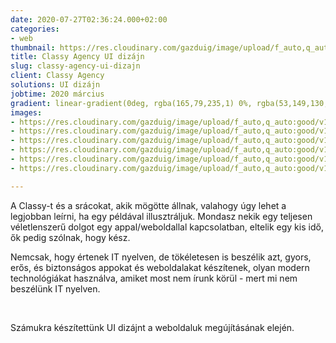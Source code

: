 ```yaml
---
date: 2020-07-27T02:36:24.000+02:00
categories:
- web
thumbnail: https://res.cloudinary.com/gazduig/image/upload/f_auto,q_auto:good/v1595812417/cms/PENS-1_cn1ra0.png
title: Classy Agency UI dizájn
slug: classy-agency-ui-dizajn
client: Classy Agency
solutions: UI dizájn
jobtime: 2020 március
gradient: linear-gradient(0deg, rgba(165,79,235,1) 0%, rgba(53,149,130,0) 45%)
images:
- https://res.cloudinary.com/gazduig/image/upload/f_auto,q_auto:good/v1595858534/cms/fooldal_wtzub1.jpg
- https://res.cloudinary.com/gazduig/image/upload/f_auto,q_auto:good/v1595858534/cms/szolgaltatasok_ifqj9x.jpg
- https://res.cloudinary.com/gazduig/image/upload/f_auto,q_auto:good/v1595858534/cms/rolunk_bsheux.jpg
- https://res.cloudinary.com/gazduig/image/upload/f_auto,q_auto:good/v1595858534/cms/melo_template_ilkxoz.jpg
- https://res.cloudinary.com/gazduig/image/upload/f_auto,q_auto:good/v1595858534/cms/csapat_xf6d31.jpg
- https://res.cloudinary.com/gazduig/image/upload/f_auto,q_auto:good/v1595858533/cms/allasajanlat_bqxrki.jpg

---
```

A Classy-t és a srácokat, akik mögötte állnak, valahogy úgy lehet a legjobban leírni, ha egy példával illusztráljuk. Mondasz nekik egy teljesen véletlenszerű dolgot egy appal/weboldallal kapcsolatban, eltelik egy kis idő, ők pedig szólnak, hogy kész.

Nemcsak, hogy értenek IT nyelven, de tökéletesen is beszélik azt, gyors, erős, és biztonságos appokat és weboldalakat készítenek, olyan modern technológiákat használva, amiket most nem írunk körül - mert mi nem beszélünk IT nyelven.

<br>

Számukra készítettünk UI dizájnt a weboldaluk megújításának elején.